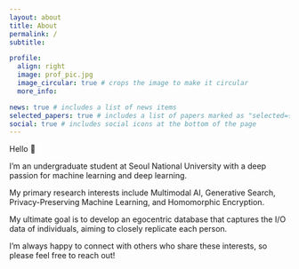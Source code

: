 ```yaml
---
layout: about
title: About
permalink: /
subtitle: 

profile:
  align: right
  image: prof_pic.jpg
  image_circular: true # crops the image to make it circular
  more_info: 

news: true # includes a list of news items
selected_papers: true # includes a list of papers marked as "selected={true}"
social: true # includes social icons at the bottom of the page
---
```


Hello 👋

I’m an undergraduate student at Seoul National University with a deep passion for machine learning and deep learning.

My primary research interests include Multimodal AI, Generative Search, Privacy-Preserving Machine Learning, and Homomorphic Encryption.

My ultimate goal is to develop an egocentric database that captures the I/O data of individuals, aiming to closely replicate each person.

I’m always happy to connect with others who share these interests, so please feel free to reach out!
